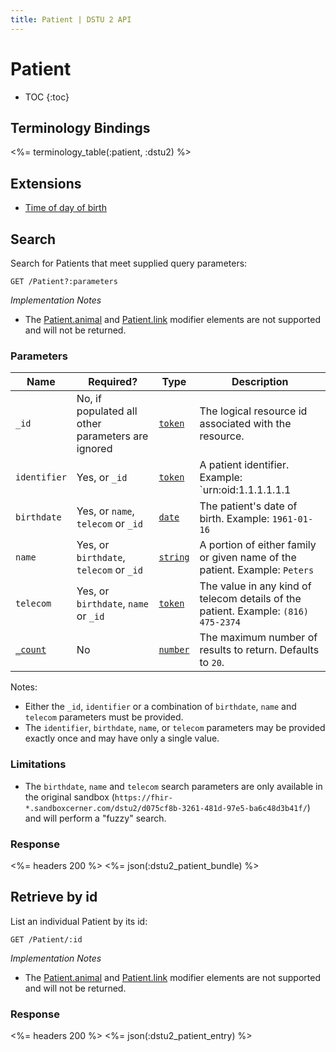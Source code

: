 ```yaml
---
title: Patient | DSTU 2 API
---
```


# Patient

* TOC
{:toc}

## Terminology Bindings

<%= terminology_table(:patient, :dstu2) %>

## Extensions
* [Time of day of birth]

## Search

Search for Patients that meet supplied query parameters:

    GET /Patient?:parameters

_Implementation Notes_

* The [Patient.animal] and [Patient.link] modifier elements are not supported and will not be returned.

### Parameters

 Name         | Required?                                         | Type       | Description
--------------|---------------------------------------------------|------------|-------------------------------------------------------------------------------------
 `_id`        | No, if populated all other parameters are ignored | [`token`]  | The logical resource id associated with the resource.
 `identifier` | Yes, or `_id`                                     | [`token`]  | A patient identifier.  Example: `urn:oid:1.1.1.1.1.1|1022228`
 `birthdate`  | Yes, or `name`, `telecom` or `_id`                | [`date`]   | The patient's date of birth.  Example: `1961-01-16`
 `name`       | Yes, or `birthdate`, `telecom` or `_id`           | [`string`] | A portion of either family or given name of the patient. Example: `Peters`
 `telecom`    | Yes, or `birthdate`, `name` or `_id`              | [`token`]  | The value in any kind of telecom details of the patient. Example: `(816) 475-2374`
 [`_count`]   | No                                                | [`number`] | The maximum number of results to return. Defaults to `20`.

Notes:

- Either the `_id`, `identifier` or a combination of `birthdate`, `name` and `telecom` parameters must be provided.
- The `identifier`, `birthdate`, `name`, or `telecom` parameters may be provided exactly once and may have only a single value.

### Limitations

- The `birthdate`, `name` and `telecom` search parameters are only available in the original sandbox (`https://fhir-*.sandboxcerner.com/dstu2/d075cf8b-3261-481d-97e5-ba6c48d3b41f/`) and will perform a "fuzzy" search.


### Response

<%= headers 200 %>
<%= json(:dstu2_patient_bundle) %>

## Retrieve by id

List an individual Patient by its id:

    GET /Patient/:id

_Implementation Notes_

* The [Patient.animal] and [Patient.link] modifier elements are not supported and will not be returned.

### Response

<%= headers 200 %>
<%= json(:dstu2_patient_entry) %>

[Time of day of birth]: http://hl7.org/fhir/DSTU2/extension-patient-birthtime.html
[`token`]: http://hl7.org/fhir/DSTU2/search.html#token
[`date`]: http://hl7.org/fhir/DSTU2/search.html#date
[`string`]: http://hl7.org/fhir/DSTU2/search.html#string
[`_count`]: http://hl7.org/fhir/DSTU2/search.html#count
[`number`]: http://hl7.org/fhir/DSTU2/search.html#number
[Patient.animal]: http://hl7.org/fhir/DSTU2/patient-definitions.html#Patient.animal
[Patient.link]: http://hl7.org/fhir/DSTU2/patient-definitions.html#Patient.link
